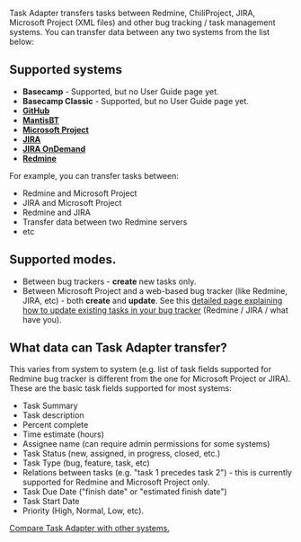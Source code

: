Task Adapter transfers tasks between Redmine, ChiliProject, JIRA, Microsoft Project (XML files) and other bug tracking / task management systems. You can transfer data between any two systems from the list below:

## Supported systems

*   **Basecamp** - Supported, but no User Guide page yet.
*   **Basecamp Classic** - Supported, but no User Guide page yet.
*   **[GitHub](/github)**
*   **[MantisBT](user-guide/mantis-bug-tracker-integration)**
*   **[Microsoft Project](/microsoft-project-integration/)**
*   **[JIRA](/atlassian-jira)**
*   **[JIRA OnDemand](/atlassian-jira)**
*   **[Redmine](user-guide/redmine)**

For example, you can transfer tasks between:

*   Redmine and Microsoft Project
*   JIRA and Microsoft Project
*   Redmine and JIRA
*   Transfer data between two Redmine servers
*   etc

## Supported modes.

*   Between bug trackers - **create** new tasks only.
*   Between Microsoft Project and a web-based bug tracker (like Redmine, JIRA, etc) - both **create** and **update**. See this [detailed page explaining how to update existing tasks in your bug tracker](http://www.taskadapter.com/user-guide/using-task-adapter/how-to-update-tasks-in-redmine-jira/) (Redmine / JIRA / what have you).


## What data can Task Adapter transfer?

This varies from system to system (e.g. list of task fields supported for Redmine bug tracker is different from the one for Microsoft Project or JIRA). These are the basic task fields supported for most systems:

*   Task Summary
*   Task description
*   Percent complete
*   Time estimate (hours)
*   Assignee name (can require admin permissions for some systems)
*   Task Status (new, assigned, in progress, closed, etc.)
*   Task Type (bug, feature, task, etc)
*   Relations between tasks (e.g. "task 1 precedes task 2") - this is currently supported for Redmine and Microsoft Project only.
*   Task Due Date ("finish date" or "estimated finish date")
*   Task Start Date
*   Priority (High, Normal, Low, etc).

[Compare Task Adapter with other systems.](/compare-task-adapter-with-other-systems)
